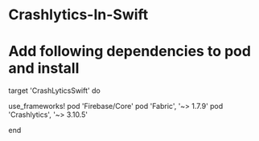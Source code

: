 # Crashlytics-In-Swift

# Add following dependencies to pod and install
target 'CrashLyticsSwift' do

  use_frameworks!
  pod 'Firebase/Core'
  pod 'Fabric', '~> 1.7.9'
  pod 'Crashlytics', '~> 3.10.5'

end
